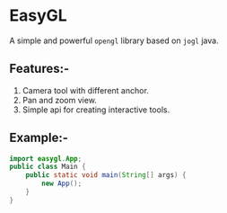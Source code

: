 # EasyGL
A simple and powerful `opengl` library based on `jogl` java.
## Features:-
1. Camera tool with different anchor.
2. Pan and zoom view.
3. Simple api for creating interactive tools.
## Example:-
``` java
import easygl.App;
public class Main {
    public static void main(String[] args) {
        new App();
    }
}
```